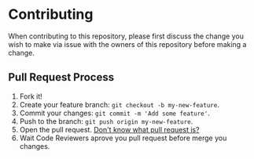 # Contributing

When contributing to this repository, please first discuss the change you wish to make via issue with the owners of this repository before making a change.

## Pull Request Process

1. Fork it!
2. Create your feature branch: `git checkout -b my-new-feature`.
3. Commit your changes: `git commit -m 'Add some feature'`.
4. Push to the branch: `git push origin my-new-feature`.
5. Open the pull request. [Don't know what pull request is?](https://docs.github.com/en/github/collaborating-with-issues-and-pull-requests/about-pull-requests)
5. Wait Code Reviewers aprove you pull request before merge you changes.
